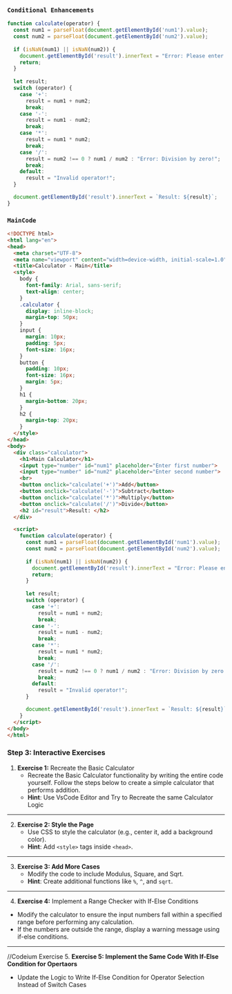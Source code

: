 ### `Conditional Enhancements`

```js
function calculate(operator) {
  const num1 = parseFloat(document.getElementById('num1').value);
  const num2 = parseFloat(document.getElementById('num2').value);
  
  if (isNaN(num1) || isNaN(num2)) {
    document.getElementById('result').innerText = "Error: Please enter valid numbers!";
    return;
  }
  
  let result;
  switch (operator) {
    case '+':
      result = num1 + num2;
      break;
    case '-':
      result = num1 - num2;
      break;
    case '*':
      result = num1 * num2;
      break;
    case '/':
      result = num2 !== 0 ? num1 / num2 : "Error: Division by zero!";
      break;
    default:
      result = "Invalid operator!";
  }

  document.getElementById('result').innerText = `Result: ${result}`;
}
```
  
  ### `MainCode`
```html
<!DOCTYPE html>
<html lang="en">
<head>
  <meta charset="UTF-8">
  <meta name="viewport" content="width=device-width, initial-scale=1.0">
  <title>Calculator - Main</title>
  <style>
    body {
      font-family: Arial, sans-serif;
      text-align: center;
    }
    .calculator {
      display: inline-block;
      margin-top: 50px;
    }
    input {
      margin: 10px;
      padding: 5px;
      font-size: 16px;
    }
    button {
      padding: 10px;
      font-size: 16px;
      margin: 5px;
    }
    h1 {
      margin-bottom: 20px;
    }
    h2 {
      margin-top: 20px;
    }
  </style>
</head>
<body>
  <div class="calculator">
    <h1>Main Calculator</h1>
    <input type="number" id="num1" placeholder="Enter first number">
    <input type="number" id="num2" placeholder="Enter second number">
    <br>
    <button onclick="calculate('+')">Add</button>
    <button onclick="calculate('-')">Subtract</button>
    <button onclick="calculate('*')">Multiply</button>
    <button onclick="calculate('/')">Divide</button>
    <h2 id="result">Result: </h2>
  </div>

  <script>
    function calculate(operator) {
      const num1 = parseFloat(document.getElementById('num1').value);
      const num2 = parseFloat(document.getElementById('num2').value);
      
      if (isNaN(num1) || isNaN(num2)) {
        document.getElementById('result').innerText = "Error: Please enter valid numbers!";
        return;
      }
      
      let result;
      switch (operator) {
        case '+':
          result = num1 + num2;
          break;
        case '-':
          result = num1 - num2;
          break;
        case '*':
          result = num1 * num2;
          break;
        case '/':
          result = num2 !== 0 ? num1 / num2 : "Error: Division by zero!";
          break;
        default:
          result = "Invalid operator!";
      }

      document.getElementById('result').innerText = `Result: ${result}`;
    }
  </script>
</body>
</html>
```
### **Step 3: Interactive Exercises**

1. **Exercise 1:** Recreate the Basic Calculator
     - Recreate the Basic Calculator functionality by writing the entire code yourself. Follow the steps below to create a simple calculator that performs addition.
     - **Hint**: Use VsCode Editor and Try to Recreate the same Calculator Logic

---

2. **Exercise 2: Style the Page**
   - Use CSS to style the calculator (e.g., center it, add a background color).
   - **Hint**: Add `<style>` tags inside `<head>`.

---


3. **Exercise 3: Add More Cases** 
   - Modify the code to include Modulus, Square, and  Sqrt.
   - **Hint**: Create additional functions like `%`, `^`, and `sqrt`.

---

4. **Exercise 4:** Implement a Range Checker with If-Else Conditions
  - Modify the calculator to ensure the input numbers fall within a specified range before performing any calculation.
  - If the numbers are outside the range, display a warning message using if-else conditions.

---
//Codeium Exercise
5. **Exercise 5: Implement the Same Code With If-Else Condition for Opertaors**
   - Update the Logic to Write If-Else Condition for Operator Selection Instead of Switch Cases
